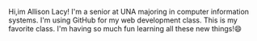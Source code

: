 
Hi,im Allison Lacy! I'm a senior at UNA majoring in computer information systems. I'm using GitHub for my web development class. This is my favorite class. I'm having so much fun learning all these new things!😄

